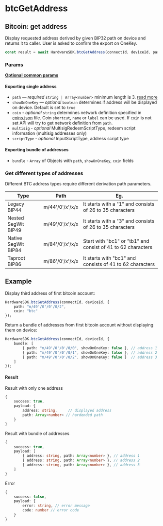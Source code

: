 # btcGetAddress

## Bitcoin: get address

Display requested address derived by given BIP32 path on device and returns it to caller. User is asked to confirm the export on OneKey.

```typescript
const result = await HardwareSDK.btcGetAddress(connectId, deviceId, params);
```

### Params

[**Optional common params**](../common-params.md)

#### Exporting single address

* `path` — _required_ `string | Array<number>` minimum length is 3. [read more](../path.md)
* `showOnOneKey` — _optional_ `boolean` determines if address will be displayed on device. Default is set to `true`
* `coin` - _optional_ `string` determines network definition specified in [coins.json](https://github.com/OneKeyHQ/hardware-js-sdk/blob/onekey/packages/core/src/data/coins/bitcoin.json) file. Coin `shortcut`, `name` or `label` can be used. If `coin` is not set API will try to get network definition from `path`.
* `multisig` - _optional_ MultisigRedeemScriptType, redeem script information (multisig addresses only)
* `scriptType` - _optional_ InputScriptType, address script type

#### Exporting bundle of addresses

* `bundle` - `Array` of Objects with `path`, `showOnOneKey`, `coin` fields

### Get different types of addresses

Different BTC address types require different derivation path parameters.

| Type                | Path            | Eg.                                                          |
| ------------------- | --------------- | ------------------------------------------------------------ |
| Legacy BIP44        | m/44'/0'/x'/x/x | It starts with a "1" and consists of 26 to 35 characters     |
| Nested SegWit BIP49 | m/49'/0'/x'/x/x | It starts with a "3" and consists of 26 to 35 characters     |
| Native SegWit BIP84 | m/84'/0'/x'/x/x | Start with "bc1" or "tb1" and consist of 41 to 62 characters |
| Taproot BIP86       | m/86'/0'/x'/x/x | It starts with "bc1" and consists of 41 to 62 characters     |

## Example

Display third address of first bitcoin account:

```typescript
HardwareSDK.btcGetAddress(connectId, deviceId, {
    path: "m/49'/0'/0'/0/2",
    coin: "btc"
});
```

Return a bundle of addresses from first bitcoin account without displaying them on device:

```typescript
HardwareSDK.btcGetAddress(connectId, deviceId, {
    bundle: [
        { path: "m/49'/0'/0'/0/0", showOnOneKey: false }, // address 1
        { path: "m/49'/0'/0'/0/1", showOnOneKey: false }, // address 2
        { path: "m/49'/0'/0'/0/2", showOnOneKey: false }  // address 3
    ]
});
```

#### Result

Result with only one address

```typescript
{
    success: true,
    payload: {
        address: string,     // displayed address
        path: Array<number> // hardended path
    }
}
```

Result with bundle of addresses

```typescript
{
    success: true,
    payload: [
        { address: string, path: Array<number> }, // address 1
        { address: string, path: Array<number> }, // address 2
        { address: string, path: Array<number> }, // address 3
    ]
}
```

Error

```typescript
{
    success: false,
    payload: {
        error: string, // error message
        code: number // error code
    }
}
```
